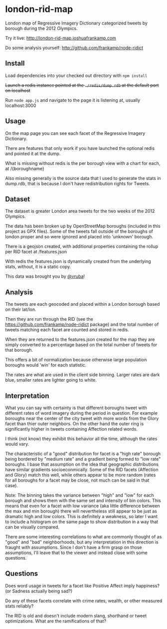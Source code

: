 london-rid-map
==============

London map of Regressive Imagery Dictionary categorized tweets by borough during the 2012 Olympics.

Try it live: http://london-rid-map.joshuafrankamp.com

Do some analysis yourself: http://github.com/frankamp/node-ridict

## Install
Load dependencies into your checked out directory with ```npm install```

~~Launch a redis instance pointed at the ```./redis/dump.rdb``` at the default port on localhost~~

Run ```node app.js``` and navigate to the page it is listening at, usually localhost:3000

## Usage

On the map page you can see each facet of the Regressive Imagery Dictionary.

There are features that only work if you have launched the optional redis and pointed it at the dump.

What is missing without redis is the per borough view with a chart for each, at /{boroughname}

Also missing generally is the source data that I used to generate the stats in dump.rdb, that is because I don't have redistribution rights for Tweets.

## Dataset

The dataset is greater London area tweets for the two weeks of the  2012 Olympics. 

The data has been broken up by OpenStreetMap boroughs (included in this project as GPX files). Some of the tweets fall outside of the boroughs of london proper and so were ignored and placed into 'unknown' borough.

There is a geojson created, with additional properties containing the rollup per RID facet at /features.json

With redis the features.json is dynamically created from the underlying stats, without, it is a static copy.

This data was brought you by [@vruba](http://twitter.com/vruba)!

## Analysis

The tweets are each geocoded and placed within a London borough based on their lat/lon.

Then they are run through the RID (see the https://github.com/frankamp/node-ridict package) and the total number of tweets matching each facet are counted and stored in redis.

When they are returned to the features.json created for the map they are simply converted to a percentage based on the total number of tweets for that borough.

This offers a bit of normalization because otherwise large population boroughs would 'win' for each statistic.

The rates are what are used in the client side binning. Larger rates are dark blue, smaller rates are lighter going to white.

## Interpretation

What you can say with certainty is that different boroughs tweet with different rates of word imagery during the period in question. For example boroughs near the center of the city tweet with more words from the Glory facet than thier outer neighbors. On the other hand the outer ring is significantly higher in tweets containing Affection related words.

I think (not know) they exhibit this behavior all the time, although the rates would vary.

The characteristic of a "good" distribution for facet is a "high rate" borough being bordered by "medium rate" and a gradient being formed to "low rate" boroughs. I base that assumption on the idea that geographic distributions have similar gradients socioeconmically. Some of the RID facets (Affection and Glory) match this well, while others appear to be more random (rates for all boroughs for a facet may be close, not much can be said in that case). 

Note: The binning takes the variance between "high" and "low" for each borough and shows them with the same set and intensity of bin colors. This means that even for a facet with low variance (aka little difference between the max and min borough) there will nevertheless still appear to be just as dramatic high and low colors. This is definitely a weakness, so later I want to include a histogram on the same page to show distribution in a way that can be visually compared.

There are some interesting correlations to what are commonly thought of as "good" and "bad" neighborhoods, but any interpretation in this direction is fraught with assumptions. Since I don't have a firm grasp on those assumptions, I'll leave that to the viewer and instead close with some questions.

## Questions

Does word usage in tweets for a facet like Positive Affect imply happiness? (or Sadness actually being sad?)

Do any of these facets correlate with crime rates, wealth, or other measured stats reliably?

The RID is old and doesn't include modern slang, shorthand or tweet optimizations. What are the ramifications of that?

